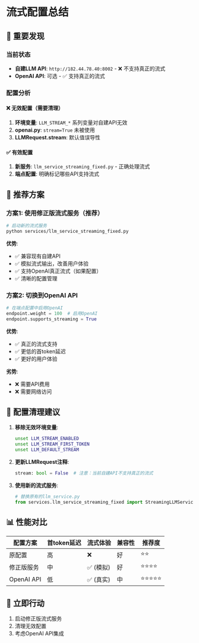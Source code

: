 # 流式配置总结

## 🚨 重要发现

### 当前状态
- **自建LLM API**: `http://182.44.78.40:8002` - ❌ 不支持真正的流式
- **OpenAI API**: 可选 - ✅ 支持真正的流式

### 配置分析

#### ❌ 无效配置（需要清理）
1. **环境变量**: `LLM_STREAM_*` 系列变量对自建API无效
2. **openai.py**: `stream=True` 未被使用
3. **LLMRequest.stream**: 默认值误导性

#### ✅ 有效配置
1. **新服务**: `llm_service_streaming_fixed.py` - 正确处理流式
2. **端点配置**: 明确标记哪些API支持流式

## 🎯 推荐方案

### 方案1: 使用修正版流式服务（推荐）
```bash
# 启动新的流式服务
python services/llm_service_streaming_fixed.py
```

**优势**:
- ✅ 兼容现有自建API
- ✅ 模拟流式输出，改善用户体验
- ✅ 支持OpenAI真正流式（如果配置）
- ✅ 清晰的配置管理

### 方案2: 切换到OpenAI API
```python
# 在端点配置中启用OpenAI
endpoint.weight = 100  # 启用OpenAI
endpoint.supports_streaming = True
```

**优势**:
- ✅ 真正的流式支持
- ✅ 更低的首token延迟
- ✅ 更好的用户体验

**劣势**:
- ❌ 需要API费用
- ❌ 需要网络访问

## 🔧 配置清理建议

1. **移除无效环境变量**:
   ```bash
   unset LLM_STREAM_ENABLED
   unset LLM_STREAM_FIRST_TOKEN
   unset LLM_DEFAULT_STREAM
   ```

2. **更新LLMRequest注释**:
   ```python
   stream: bool = False  # 注意：当前自建API不支持真正的流式
   ```

3. **使用新的流式服务**:
   ```python
   # 替换原有的llm_service.py
   from services.llm_service_streaming_fixed import StreamingLLMService
   ```

## 📊 性能对比

| 配置方案 | 首token延迟 | 流式体验 | 兼容性 | 推荐度 |
|---------|-------------|----------|--------|--------|
| 原配置 | 高 | ❌ | 好 | ⭐⭐ |
| 修正版服务 | 中 | ✅ (模拟) | 好 | ⭐⭐⭐⭐ |
| OpenAI API | 低 | ✅ (真实) | 中 | ⭐⭐⭐⭐⭐ |

## 🚀 立即行动

1. 启动修正版流式服务
2. 清理无效配置
3. 考虑OpenAI API集成
